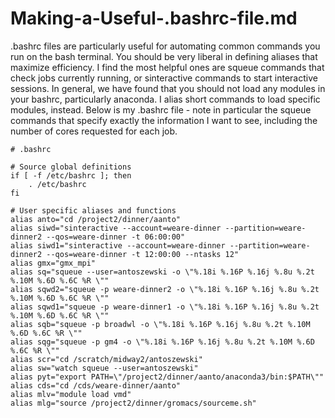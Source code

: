 # Making-a-Useful-.bashrc-file.md
.bashrc files are particularly useful for automating common commands you run on the bash terminal. You should be very liberal in defining aliases that maximize efficiency. I find the most helpful ones are squeue commands that check jobs currently running, or sinteractive commands to start interactive sessions. In general, we have found that you should not load any modules in your bashrc, particularly anaconda. I alias short commands to load specific modules, instead. Below is my .bashrc file - note in particular the squeue commands that specify exactly the information I want to see, including the number of cores requested for each job. 

```
# .bashrc

# Source global definitions
if [ -f /etc/bashrc ]; then
	. /etc/bashrc
fi

# User specific aliases and functions
alias anto="cd /project2/dinner/aanto"
alias siwd="sinteractive --account=weare-dinner --partition=weare-dinner2 --qos=weare-dinner -t 06:00:00"
alias siwd1="sinteractive --account=weare-dinner --partition=weare-dinner2 --qos=weare-dinner -t 12:00:00 --ntasks 12"
alias gmx="gmx_mpi"
alias sq="squeue --user=antoszewski -o \"%.18i %.16P %.16j %.8u %.2t %.10M %.6D %.6C %R \""
alias sqwd2="squeue -p weare-dinner2 -o \"%.18i %.16P %.16j %.8u %.2t %.10M %.6D %.6C %R \""
alias sqwd1="squeue -p weare-dinner1 -o \"%.18i %.16P %.16j %.8u %.2t %.10M %.6D %.6C %R \""
alias sqb="squeue -p broadwl -o \"%.18i %.16P %.16j %.8u %.2t %.10M %.6D %.6C %R \""
alias sqg="squeue -p gm4 -o \"%.18i %.16P %.16j %.8u %.2t %.10M %.6D %.6C %R \""
alias scr="cd /scratch/midway2/antoszewski"
alias sw="watch squeue --user=antoszewski"
alias pyt="export PATH=\"/project2/dinner/aanto/anaconda3/bin:$PATH\""
alias cds="cd /cds/weare-dinner/aanto"
alias mlv="module load vmd"
alias mlg="source /project2/dinner/gromacs/sourceme.sh"
```